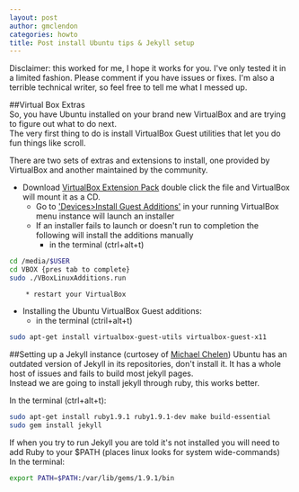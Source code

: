 ```yaml
---
layout: post
author: gmclendon
categories: howto
title: Post install Ubuntu tips & Jekyll setup 
---
```


Disclaimer: this worked for me, I hope it works for you. I've only tested it in a limited fashion. Please comment if you have issues or fixes. I'm also a terrible technical writer, so feel free to tell me what I messed up.

##Virtual Box Extras  
So, you have Ubuntu installed on your brand new VirtualBox and are trying to figure out what to do next.  
The very first thing to do is install VirtualBox Guest utilities that let you do fun things like scroll.

There are two sets of extras and extensions to install, one provided by VirtualBox and another maintained by the community.  
* Download [VirtualBox Extension Pack](http://download.virtualbox.org/virtualbox/4.2.16/Oracle_VM_VirtualBox_Extension_Pack-4.2.16-86992.vbox-extpack) double click the file and VirtualBox will mount it as a CD.
 	*  Go to ['Devices>Install Guest Additions'](http://i.imgur.com/qOezy1M.png) in your running VirtualBox menu instance will launch an installer 
	*  If an installer fails to launch or doesn't run to completion the following will install the additions manually
		* in the terminal (ctrl+alt+t)  
```bash  
cd /media/$USER  
cd VBOX {pres tab to complete}  
sudo ./VBoxLinuxAdditions.run  
```  
		* restart your VirtualBox
* Installing the Ubuntu VirtualBox Guest additions:
	* in the terminal (ctril+alt+t)  
```bash  
sudo apt-get install virtualbox-guest-utils virtualbox-guest-x11    
```    


##Setting up a Jekyll instance  (curtosey of [Michael Chelen](http://michaelchelen.net/articles/install-jekyll-ubuntu-12-10.html))
Ubuntu has an outdated version of Jekyll in its repositories, don't install it. It has a whole host of issues and fails to build most jekyll pages.  
Instead we are going to install jekyll through ruby, this works better.

In the terminal (ctrl+alt+t):
```bash
sudo apt-get install ruby1.9.1 ruby1.9.1-dev make build-essential  
sudo gem install jekyll  
```  

If when you try to run Jekyll you are told it's not installed you will need to add Ruby to your $PATH (places linux looks for system wide-commands)  
	In the terminal:
```bash
export PATH=$PATH:/var/lib/gems/1.9.1/bin
```
